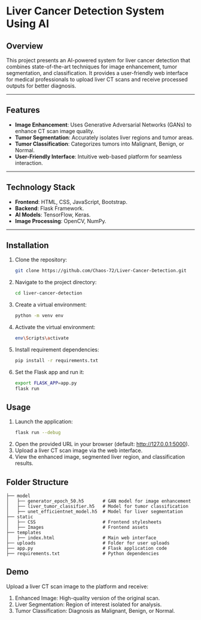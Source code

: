 # Liver Cancer Detection System Using AI

## Overview
This project presents an AI-powered system for liver cancer detection that combines state-of-the-art techniques for image enhancement, tumor segmentation, and classification. It provides a user-friendly web interface for medical professionals to upload liver CT scans and receive processed outputs for better diagnosis.

---

## Features
- **Image Enhancement**: Uses Generative Adversarial Networks (GANs) to enhance CT scan image quality.
- **Tumor Segmentation**: Accurately isolates liver regions and tumor areas.
- **Tumor Classification**: Categorizes tumors into Malignant, Benign, or Normal.
- **User-Friendly Interface**: Intuitive web-based platform for seamless interaction.

---

## Technology Stack
- **Frontend**: HTML, CSS, JavaScript, Bootstrap.
- **Backend**: Flask Framework.
- **AI Models**: TensorFlow, Keras.
- **Image Processing**: OpenCV, NumPy.

---

## Installation
1. Clone the repository:
   ```bash
   git clone https://github.com/Chaos-72/Liver-Cancer-Detection.git

2. Navigate to the project directory:
   ```bash
   cd liver-cancer-detection

3. Create a virtual environment:
   ```bash
   python -m venv env

4. Activate the virtual environment:
   ```bash
   env\Scripts\activate

5. Install requirement dependencies:
   ```bash
   pip install -r requirements.txt

6. Set the Flask app and run it:
   ```bash
   export FLASK_APP=app.py
   flask run

## Usage

1. Launch the application:
   ```bash
   flask run --debug

2. Open the provided URL in your browser (default: http://127.0.0.1:5000).
3. Upload a liver CT scan image via the web interface.
4. View the enhanced image, segmented liver region, and classification results.

## Folder Structure
```
├── model
│   ├── generator_epoch_50.h5       # GAN model for image enhancement
│   ├── liver_tumor_classifier.h5   # Model for tumor classification
│   ├── unet_efficientnet_model.h5  # Model for liver segmentation
├── static
│   ├── CSS                         # Frontend stylesheets
│   ├── Images                      # Frontend assets
├── templates
│   ├── index.html                  # Main web interface
├── uploads                         # Folder for user uploads
├── app.py                          # Flask application code
├── requirements.txt                # Python dependencies
```

## Demo

Upload a liver CT scan image to the platform and receive:

1. Enhanced Image: High-quality version of the original scan.
2. Liver Segmentation: Region of interest isolated for analysis.
3. Tumor Classification: Diagnosis as Malignant, Benign, or Normal.


